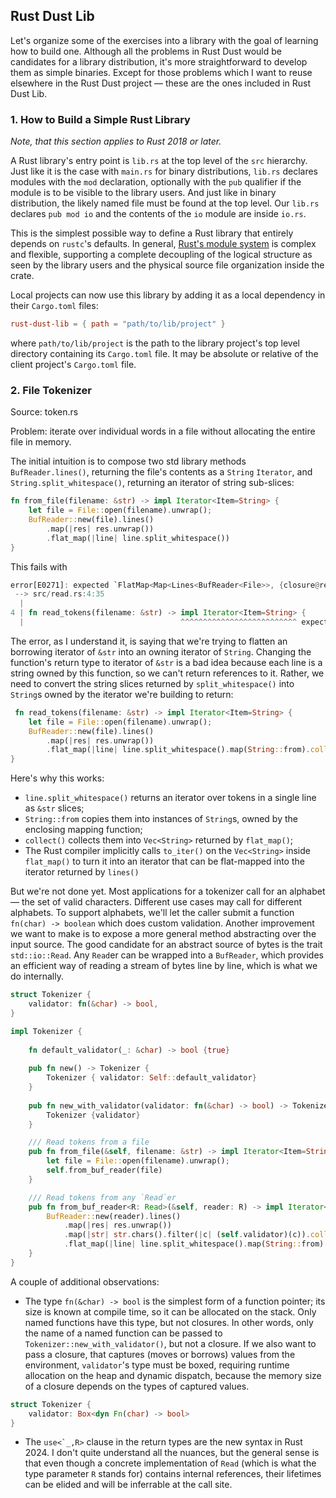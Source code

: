 ## Rust Dust Lib
Let's organize some of the exercises into a library with the goal of learning how to build one. Although
all the problems in Rust Dust would be candidates for a library distribution, it's more straightforward
to develop them as simple binaries. Except for those problems which I want to reuse elsewhere in the
Rust Dust project — these are the ones included in Rust Dust Lib.

### 1. How to Build a Simple Rust Library
_Note, that this section applies to Rust 2018 or later._

A Rust library's entry point is `lib.rs` at the top level of the `src` hierarchy. Just like it is
the case with `main.rs` for binary distributions, `lib.rs` declares modules with the `mod`
declaration, optionally with the `pub` qualifier if the module is to be visible to the library
users. And just like in binary distribution, the likely named file must be found at the top level.
Our `lib.rs` declares `pub mod io` and the contents of the `io` module are inside `io.rs`.

This is the simplest possible way to define a Rust library that entirely depends on `rustc`'s defaults.
In general, [Rust's module system](https://doc.rust-lang.org/book/ch07-00-managing-growing-projects-with-packages-crates-and-modules.html
) is complex and flexible, supporting a complete decoupling of
the logical structure as seen by the library users and the physical source file organization inside
the crate.

Local projects can now use this library by adding it as a local dependency in their `Cargo.toml`
files:
```toml
rust-dust-lib = { path = "path/to/lib/project" }
```
where `path/to/lib/project` is the path to the library project's top level directory containing
its `Cargo.toml` file. It may be absolute or relative of the client project's `Cargo.toml` file.

### 2. File Tokenizer
Source: token.rs

Problem: iterate over individual words in a file without allocating the entire
file in memory.

The initial intuition is to compose two std library methods `BufReader.lines()`, returning the file's
contents as a `String` `Iterator`, and `String.split_whitespace()`, returning an iterator of string sub-slices:
```rust
fn from_file(filename: &str) -> impl Iterator<Item=String> {
    let file = File::open(filename).unwrap();
    BufReader::new(file).lines()
        .map(|res| res.unwrap())
        .flat_map(|line| line.split_whitespace())
}
```

This fails with 
```rust
error[E0271]: expected `FlatMap<Map<Lines<BufReader<File>>, {closure@read.rs:7:14}>, SplitWhitespace<'_>, {closure@read.rs:8:19}>` to be an iterator that yields `String`, but it yields `&str`
 --> src/read.rs:4:35
  |
4 | fn read_tokens(filename: &str) -> impl Iterator<Item=String> {
  |                                   ^^^^^^^^^^^^^^^^^^^^^^^^^^ expected `String`, found `&str`
```

The error, as I understand it, is saying that we're trying to flatten an borrowing iterator of `&str` into an
owning iterator of `String`. Changing the function's return type to iterator of `&str` is a bad idea because
each line is a string owned by this function, so we can't return references to it. Rather, we need to convert
the string slices returned by `split_whitespace()` into `String`s owned by the iterator we're building to return:

```rust
 fn read_tokens(filename: &str) -> impl Iterator<Item=String> {
    let file = File::open(filename).unwrap();
    BufReader::new(file).lines()
        .map(|res| res.unwrap())
        .flat_map(|line| line.split_whitespace().map(String::from).collect::<Vec<String>>())
}
```
Here's why this works:
* `line.split_whitespace()` returns an iterator over tokens in a single line as `&str` slices;
* `String::from` copies them into instances of `String`s, owned by the enclosing mapping function;
* `collect()` collects them into `Vec<String>` returned by `flat_map()`;
* The Rust compiler implicitly calls `to_iter()` on the `Vec<String>` inside `flat_map()` to turn it into an iterator
that can be flat-mapped into the iterator returned by `lines()`

But we're not done yet. Most applications for a tokenizer call for an alphabet — the set of valid characters. 
Different use cases may call for different alphabets. To support alphabets, we'll let the caller submit a function 
`fn(char) -> boolean` which does custom validation. Another improvement we want to make is to expose a more general
method abstracting over the input source. The good candidate for an abstract source of bytes is the trait 
`std::io::Read`. Any `Read`er can be wrapped into a `BufReader`, which provides an efficient way of reading a stream
of bytes line by line, which is what we do internally.

```rust
struct Tokenizer {
    validator: fn(&char) -> bool,
}

impl Tokenizer {
    
    fn default_validator(_: &char) -> bool {true}
    
    pub fn new() -> Tokenizer {
        Tokenizer { validator: Self::default_validator}
    }
    
    pub fn new_with_validator(validator: fn(&char) -> bool) -> Tokenizer {
        Tokenizer {validator}
    }

    /// Read tokens from a file
    pub fn from_file(&self, filename: &str) -> impl Iterator<Item=String> + use<'_> {
        let file = File::open(filename).unwrap();
        self.from_buf_reader(file)
    }

    /// Read tokens from any `Read`er
    pub fn from_buf_reader<R: Read>(&self, reader: R) -> impl Iterator<Item=String> + use<'_, R> {
        BufReader::new(reader).lines()
            .map(|res| res.unwrap())
            .map(|str| str.chars().filter(|c| (self.validator)(c)).collect::<String>())
            .flat_map(|line| line.split_whitespace().map(String::from).collect::<Vec<String>>())
    }
}
```
A couple of additional observations:

* The type `fn(&char) -> bool` is the simplest form of a function pointer; its size is known at compile time, so it
  can be allocated on the stack. Only named functions have this type, but not closures. In other words, only the 
  name of a named function can be passed to `Tokenizer::new_with_validator()`, but not a closure. If we also want to pass a closure,
  that captures (moves or borrows) values from the environment, `validator`'s type must be boxed, requiring runtime
  allocation on the heap and dynamic dispatch, because the memory size of a closure depends on the types of captured
  values.
```rust
struct Tokenizer {
    validator: Box<dyn Fn(char) -> bool>
}
```
* The ``use<`_,R>`` clause in the return types are the new syntax in Rust 2024. I don't quite understand all the nuances,
  but the general sense is that even though a concrete implementation of `Read` (which is what the type parameter `R`
  stands for) contains internal references, their lifetimes can be elided and will be inferrable at the call site.
